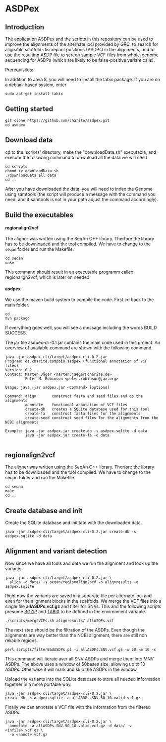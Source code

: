 # ASDPex

## Introduction

The application ASDPex and the scripts in this repository can be used to improve the alignments of the alternate loci provided by GRC, to search for alignable scaffold-discrepant positions (ASDPs) in the alignments, and to use the resulting ASDP file to screen sample VCF files from whole-genome sequencing for ASDPs (which are likely to be false-positive variant calls).

Prerequisites:

In addition to Java 8, you will need to install the tabix package. If you are on a debian-based system, enter

```
sudo apt-get install tabix
```

## Getting started

```
git clone https://github.com/charite/asdpex.git
cd asdpex
```


## Download data
cd to the 'scripts' directory, make the "downloadData.sh" executable, and execute the following command to download all the data we will need.

```
cd scripts
chmod +x downloadData.sh
./downloadData all data
cd ..
```
After you have downloaded the data, you will need to index the Genome using samtools (the script will produce a message with the command you need, and if samtools is not in your path adjust the command accordingly).

## Build the executables

#### regionalign2vcf
The aligner was written using the SeqAn C++ library. Therfore the library has to be downloaded and the tool compiled. We have to change to the `seqan` folder and run the Makefile.
```
cd seqan
make
```
This command should result in an executable programm called regionalign2vcf, which is later on needed.

#### asdpex
We use the maven build system to compile the code. First cd back to the main folder.
```
cd ..
mvn package
```
If everything goes well, you will see a message including the words BUILD SUCCESS.

The jar file asdpex-cli-0.1.jar contains the main code used in this project. An overview of available command are shown with the following command.
```
java -jar asdpex-cli/target/asdpex-cli-0.2.jar
Program: de.charite.compbio.asdpex (functional annotation of VCF files)
Version: 0.2
Contact: Marten Jäger <marten.jaeger@charite.de>
         Peter N. Robinson <peter.robinson@jax.org>

Usage: java -jar asdpex.jar <command> [options]

Command: align       construct fasta and seed files and do the alignments
         annotate    functional annotation of VCF files
         create-db   creates a SQLite database used for this tool
         create-fa   construct fasta files for the alignments
         create-seed construct seed files for the alignments from the NCBI alignments

Example: java -jar asdpex.jar create-db -s asdpex.sqlite -d data
         java -jar asdpex.jar create-fa -o data


```

## regionalign2vcf
The aligner was written using the SeqAn C++ library. Therfore the library has to be downloaded and the tool compiled. We have to change to the seqan folder and run the Makefile.
```
cd seqan
make
cd ..
```

## Create database and init
Create the SQLite database and inititate with the downloaded data.

```
java -jar asdpex-cli/target/asdpex-cli-0.2.jar create-db -s asdpex.sqlite -d data
```

## Alignment and variant detection
Now since we have all tools and data we run the alignment and look up the variants.
```
java -jar asdpex-cli/target/asdpex-cli-0.2.jar \
  align -d data/ -s seqan/regionalign2bed -o alignresults -q asdpex.sqlite
```

Right now the variants are saved in a separate file per alternate loci and even for the alignment blocks in the scaffolds. We merge the VCF files into a single file __allASDPs.vcf.gz__ and filter for SNVs. This and the following scripts
presume [BGZIP](https://github.com/samtools/htslib "htslib repository") and [TABIX](https://github.com/samtools/htslib "htslib repository") to be defined in the environment variable.
```
./scripts/mergeVCFs.sh alignresults/ allASDPs.vcf
```

The next step should be the filtration of the ASDPs. Even though the alignments are way better than the NCBI alignment, there are still non reliable regions.
```
perl scripts/filterBadASDPs.pl -i allASDPs.SNV.vcf.gz -w 50 -m 10 -c
```
This command will iterate aver all SNV ASDPs and merge them into MNV ASDPs. The above uses a window of 50bases size, allowing up to 10 ASDPs. Otherwise it will mark and skip the ASDPs in the window.

Upload the variants into the SQLite database to store all needed information together in a more portable way.
```
java -jar asdpex-cli/target/asdpex-cli-0.2.jar \
create-db -s asdpex.sqlite -a allASDPs.SNV.50_10.valid.vcf.gz
```

Finally we can annotate a VCF file with the information from the filtered ASDPs.
```
java -jar asdpex-cli/target/asdpex-cli-0.2.jar \
  annotate -a allASDPs.SNV.50_10.valid.vcf.gz -d data/ -v <infile>.vcf.gz \
  -o <annot>.vcf.gz
```
